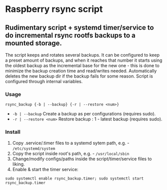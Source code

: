 # Raspberry rsync script
## Rudimentary script + systemd timer/service to do incremental rsync rootfs backups to a mounted storage.

The script keeps and rotates several backups. It can be configured to keep a preset amount of backups, and when it reaches that number it starts using the oldest backup as the incremental base for the new one - this is done to minimize the backup creation time and read/writes needed. Automatically deletes the new backup dir if the backup fails for some reason.
Script is configured through internal variables.

### Usage
```
rsync_backup {-b | --backup} {-r | --restore <num>}
```
* `-b | --backup` Create a backup as per configurations (requires sudo).
* `-r | --restore <num>` Restore backup <num>: 1 - latest backup (requires sudo).
  
### Install
1. Copy .service/.timer files to a systemd sytem path, e.g. - `/etc/systemd/system`
2. Copy the script inside root's path, e.g. - `/usr/local/sbin`
3. Change/modify configs/paths inside the script/timer/service files to liking.
4. Enable & start the timer service:
```
sudo systemctl enable rsync_backup.timer; sudo systemctl start rsync_backup.timer
```
